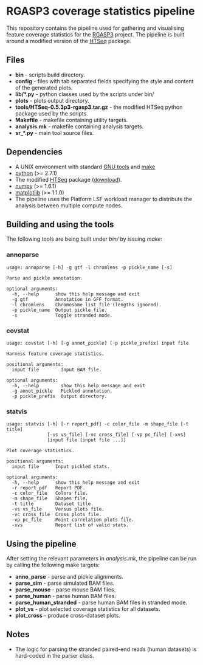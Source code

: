 # RGASP3 coverage statistics pipeline

This repository contains the pipeline used for gathering and visualising feature coverage statistics for the [RGASP3](http://www.gencodegenes.org/rgasp/rgasp3.html) project. The pipeline is built around a modified version of the [HTSeq](http://www-huber.embl.de/users/anders/HTSeq/doc/overview.html) package.

## Files

* **bin** - scripts build directory.
* **config** - files with tab separated fields specifying the style and content of the generated plots.
* **lib/*.py** - python classes used by the scripts under bin/
* **plots** - plots output directory.
* **tools/HTSeq-0.5.3p3-rgasp3.tar.gz** - the modified HTSeq python package used by the scripts.
* **Makefile** - makefile containing utility targets.
* **analysis.mk** - makefile containing analysis targets.
* **sr_*.py** - main tool source files.

## Dependencies

* A UNIX environment with standard [GNU tools](http://www.gnu.org/software/coreutils/manual/) and [make](http://www.gnu.org/software/make)
* [python](http://www.python.org/) (>= 2.7.1)
* The modified [HTSeq](http://www-huber.embl.de/users/anders/HTSeq/doc/overview.html) package ([download](https://github.com/sbotond/paper-rgasp3-cov/blob/master/tools/HTSeq-0.5.3p3-rgasp3.tar.gz?raw=true)).
* [numpy](http://pypi.python.org/pypi/numpy/) (>= 1.6.1)
* [matplotlib](http://pypi.python.org/pypi/matplotlib/) (>= 1.1.0)
* The pipeline uses the Platform LSF workload manager to distribute the analysis between multiple compute nodes.

## Building and using the tools

The following tools are being built under *bin/* by issuing *make*:

### annoparse
```
usage: annoparse [-h] -g gtf -l chromlens -p pickle_name [-s]

Parse and pickle annotation.

optional arguments:
  -h, --help      show this help message and exit
  -g gtf          Annotation in GFF format.
  -l chromlens    Chromosome list file (lengths ignored).
  -p pickle_name  Output pickle file.
  -s              Toggle stranded mode.
```

### covstat
```
usage: covstat [-h] [-g annot_pickle] [-p pickle_prefix] input file

Harness feature coverage statistics.

positional arguments:
  input file        Input BAM file.

optional arguments:
  -h, --help        show this help message and exit
  -g annot_pickle   Pickled annotation.
  -p pickle_prefix  Output directory.
```

### statvis
```
usage: statvis [-h] [-r report_pdf] -c color_file -m shape_file [-t title]
               [-vs vs_file] [-vc cross_file] [-vp pc_file] [-xvs]
               [input file [input file ...]]

Plot coverage statistics.

positional arguments:
  input file      Input pickled stats.

optional arguments:
  -h, --help      show this help message and exit
  -r report_pdf   Report PDF.
  -c color_file   Colors file.
  -m shape_file   Shapes file.
  -t title        Dataset title.
  -vs vs_file     Versus plots file.
  -vc cross_file  Cross plots file.
  -vp pc_file     Point correlation plots file.
  -xvs            Report list of valid stats.
```

## Using the pipeline

After setting the relevant parameters in *analysis.mk*, the pipeline can be run by calling the following make targets:
* **anno_parse** - parse and pickle alignments.
* **parse_sim** - parse simulated BAM files.
* **parse_mouse** - parse mouse BAM files.
* **parse_human** - parse human BAM files.
* **parse_human_stranded** - parse human BAM files in stranded mode.
* **plot_vs** - plot selected coverage statistics for all datasets.
* **plot_cross** - produce cross-dataset plots.

## Notes

* The logic for parsing the stranded paired-end reads (human datasets) is hard-coded in the parser class.

